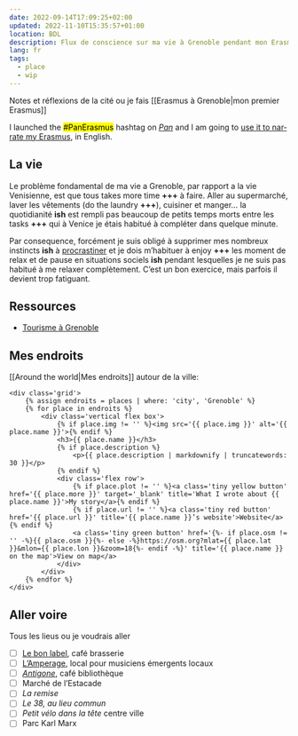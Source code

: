 ```yaml
---
date: 2022-09-14T17:09:25+02:00
updated: 2022-11-10T15:35:57+01:00
location: BDL
description: Flux de conscience sur ma vie à Grenoble pendant mon Erasmus.
lang: fr
tags:
  - place
  - wip
---
```

Notes et réflexions de la cité ou je fais [[Erasmus à Grenoble|mon premier Erasmus]]

<div class='blue box' lang='en'>
	I launched the <mark>#PanErasmus</mark> hashtag on <cite><a href='https://social.scambi.org' title='Pan Social'>Pan</a></cite> and I am going to <a href='https://social.scambi.org/web/tags/PanErasmus' title='“#PanErasmus” hashtag on Pan'>use it to narrate my Erasmus</a>, in English.
</div>

## La vie

Le problème fondamental de ma vie a Grenoble, par rapport a la vie Venisienne, est que tous takes more time <b class='missing'>+++</b> à faire. Aller au supermarché, laver les vêtements (do the laundry <b class='missing'>+++</b>), cuisiner et manger… la quotidianité <b class='ish'>ish</b> est rempli pas beaucoup de petits temps morts entre les tasks <b class='missing'>+++</b> qui à Venice je étais habitué à compléter dans quelque minute.

Par consequence, forcément je suis obligé à supprimer mes nombreux instincts <b class='ish'>ish</b> à <a href='/procrastinazione' hreflang='fr' title='L’arte di procrastinare'>procrastiner</a> et je dois m’habituer à enjoy <b class='missing'>+++</b> les moment de relax et de pause en situations sociels <b class='ish'>ish</b> pendant lesquelles je ne suis pas habitué à me relaxer complètement. C’est un bon exercice, mais parfois il devient trop fatiguant.

## Ressources

- [Tourisme à Grenoble](https://grenoble-tourisme.com 'Grenoble Tourisme')

## Mes endroits

[[Around the world|Mes endroits]] autour de la ville:

	<div class='grid'>
		{% assign endroits = places | where: 'city', 'Grenoble' %}
		{% for place in endroits %}
			<div class='vertical flex box'>
				{% if place.img != '' %}<img src='{{ place.img }}' alt='{{ place.name }}'>{% endif %}
				<h3>{{ place.name }}</h3>
				{% if place.description %}
					<p>{{ place.description | markdownify | truncatewords: 30 }}</p>
				{% endif %}
				<div class='flex row'>
					{% if place.plot != '' %}<a class='tiny yellow button' href='{{ place.more }}' target='_blank' title='What I wrote about {{ place.name }}'>My story</a>{% endif %}
					{% if place.url != '' %}<a class='tiny red button' href='{{ place.url }}' title='{{ place.name }}’s website'>Website</a>{% endif %}
					<a class='tiny green button' href='{%- if place.osm != '' -%}{{ place.osm }}{%- else -%}https://osm.org?mlat={{ place.lat }}&mlon={{ place.lon }}&zoom=18{%- endif -%}' title='{{ place.name }} on the map'>View on map</a>
				</div>
			</div>
		{% endfor %}
	</div>

## Aller voire

Tous les lieus ou je voudrais aller

- [ ] [Le bon label](https://lebonlabel.com), café brasserie
- [ ] [L’Amperage](https://amperage.fr), local pour musiciens émergents locaux
- [ ] <cite>[Antigone](https://www.bibliothequeantigone.org 'Antigone, café bibliothèque')</cite>, café bibliothèque
- [ ] Marché de l’Estacade
- [ ] <cite>La remise</cite>
- [ ] <cite>Le 38, au lieu commun</cite>
- [ ] <cite>Petit vélo dans la tête</cite> centre ville
- [ ] Parc Karl Marx